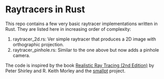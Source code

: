 # Raytracers in Rust

This repo contains a few very basic raytracer implementations written in Rust.
They are listed here in increasing order of complexity:

 1. raytracer_2d.rs: Ver simple raytracer that produces a 2D image with orthographic projection.
 2. raytracer_pinhole.rs: Similar to the one above but now adds a pinhole camera.

The code is inspired by the book [Realistic Ray Tracing (2nd Edition)][2] by Peter Shirley and R. Keith Morley and the [smallpt][1] project.
    
[1]: http://www.kevinbeason.com/smallpt/
[2]: http://www.amazon.com/Realistic-Ray-Tracing-Second-Edition/dp/1568814615